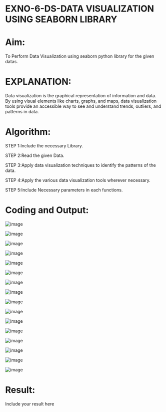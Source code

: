 # EXNO-6-DS-DATA VISUALIZATION USING SEABORN LIBRARY

# Aim:
  To Perform Data Visualization using seaborn python library for the given datas.

# EXPLANATION:
Data visualization is the graphical representation of information and data. By using visual elements like charts, graphs, and maps, data visualization tools provide an accessible way to see and understand trends, outliers, and patterns in data.

# Algorithm:
STEP 1:Include the necessary Library.

STEP 2:Read the given Data.

STEP 3:Apply data visualization techniques to identify the patterns of the data.

STEP 4:Apply the various data visualization tools wherever necessary.

STEP 5:Include Necessary parameters in each functions.

# Coding and Output:

![image](https://github.com/DHARINIPV/EXNO-6-DS/assets/119400845/10860638-1809-46b9-93fc-23767517940b)

![image](https://github.com/DHARINIPV/EXNO-6-DS/assets/119400845/3ee1c003-cf51-4035-9797-2a9de35c0a86)

![image](https://github.com/DHARINIPV/EXNO-6-DS/assets/119400845/fd096b32-c7e5-47d2-b0c4-eabe45d4f77f)

![image](https://github.com/DHARINIPV/EXNO-6-DS/assets/119400845/d16516ec-f173-440d-a0f7-31ed8d96cf7f)

![image](https://github.com/DHARINIPV/EXNO-6-DS/assets/119400845/d648346f-85b9-47d1-8043-44816f17f4c3)

![image](https://github.com/DHARINIPV/EXNO-6-DS/assets/119400845/6d16ac12-895d-4010-bea2-704d7400e41c)

![image](https://github.com/DHARINIPV/EXNO-6-DS/assets/119400845/d6d2eab2-7e7f-4d9f-9593-a4e95e6189f5)

![image](https://github.com/DHARINIPV/EXNO-6-DS/assets/119400845/7e3a3ae9-224a-4016-91a8-930a95b22c44)

![image](https://github.com/DHARINIPV/EXNO-6-DS/assets/119400845/64d7b727-39dc-40d8-9eb2-7f936cea6de2)

![image](https://github.com/DHARINIPV/EXNO-6-DS/assets/119400845/7bc01a28-53e2-4110-9924-121cdbebb49a)

![image](https://github.com/DHARINIPV/EXNO-6-DS/assets/119400845/42a389a2-5281-47b6-aed1-03f575ab9253)

![image](https://github.com/DHARINIPV/EXNO-6-DS/assets/119400845/7972e4a9-d083-4257-bb49-475ec4dac991)


![image](https://github.com/DHARINIPV/EXNO-6-DS/assets/119400845/7758e9d3-f3b6-4bac-a9ad-a0ac6116df64)

![image](https://github.com/DHARINIPV/EXNO-6-DS/assets/119400845/1a4236f7-e92b-4f04-8e99-73d130473466)

![image](https://github.com/DHARINIPV/EXNO-6-DS/assets/119400845/06a61ade-8bcc-46b8-90ca-735969ba6343)

![image](https://github.com/DHARINIPV/EXNO-6-DS/assets/119400845/14fe0816-5f06-4666-a82b-05fdbe4f976f)



# Result:
 Include your result here
